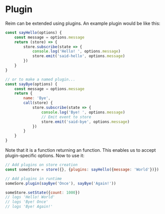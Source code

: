 # Plugin

Reim can be extended using plugins. An example plugin would be like this:

```javascript
const sayHello(options) {
    const message = options.message
    return (store) => {
        store.subscribe(state => {
            console.log('Hello! ', options.message)
            store.emit('said-hello', options.message)
        })
    }
}

// or to make a named plugin...
const sayBye(options) {
    const message = options.message
    return {
        name: 'Bye', 
        call(store) {
            store.subscribe(state => {
                console.log('Bye! ', options.message)
                // Emit event to store
                store.emit('said-bye', options.message)
            })
        }
    }
}
```

Note that it is a function returning an function. This enables us to accept plugin-specific options. Now to use it:

```javascript
// Add plugins on store creation
const someStore = store({}, {plugins: sayHello({message: 'World'})})

// Add plugins in runtime
someSore.plugin(sayBye('Once'), sayBye('Again!'))

someStore.setState({count: 1000})
// logs 'Hello! World'
// logs 'Bye! Once'
// logs 'Bye! Again!'
```



